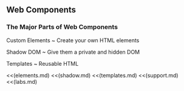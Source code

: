 Web Components
--------------

<!-- https://developer.mozilla.org/en-US/docs/Web/Web_Components -->

### The Major Parts of Web Components ###

Custom Elements
  ~ Create your own HTML elements

Shadow DOM
  ~ Give them a private and hidden DOM

Templates
  ~ Reusable HTML


<<(elements.md)
<<(shadow.md)
<<(templates.md)
<<(support.md)
<<(labs.md)
